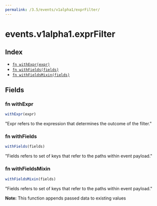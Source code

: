 ```yaml
---
permalink: /3.5/events/v1alpha1/exprFilter/
---
```


# events.v1alpha1.exprFilter



## Index

* [`fn withExpr(expr)`](#fn-withexpr)
* [`fn withFields(fields)`](#fn-withfields)
* [`fn withFieldsMixin(fields)`](#fn-withfieldsmixin)

## Fields

### fn withExpr

```ts
withExpr(expr)
```

"Expr refers to the expression that determines the outcome of the filter."

### fn withFields

```ts
withFields(fields)
```

"Fields refers to set of keys that refer to the paths within event payload."

### fn withFieldsMixin

```ts
withFieldsMixin(fields)
```

"Fields refers to set of keys that refer to the paths within event payload."

**Note:** This function appends passed data to existing values